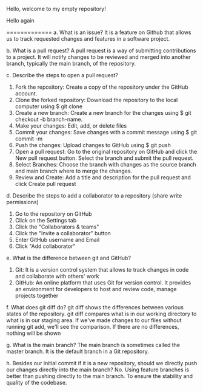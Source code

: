 Hello, welcome to my empty repository!

Hello again

=============
a. What is an issue?
It is a feature on Github that allows us to track requested changes and features in a software project. 

b. What is a pull request?
A pull request is a way of submitting contributions to a project. It will notify changes to be reviewed and merged into another branch, typically the main branch,  of the repository.

c. Describe the steps to open a pull request?
1. Fork the repository: Create a copy of the repository under the GitHub account.
2. Clone the forked repository: Download the repository to the local computer using $ git clone
3. Create a new branch: Create a new branch for the changes using $ git checkout -b branch-name.
4. Make your changes: Edit, add, or delete files 
5. Commit your changes: Save changes with a commit message using $ git commit -m
6. Push the changes: Upload changes to GitHub using $ git push
7. Open a pull request: Go to the original repository on GitHub and click the New pull request button. Select the branch and submit the pull request.
8. Select Branches: Choose the branch with changes as the source branch and main branch where to merge the changes.
9. Review and Create: Add a title and description for the pull request and click Create pull request

d. Describe the steps to add a collaborator to a repository (share write permissions)
1. Go to the repository on GitHub
2. Click on the Settings tab
3. Click the "Collaborators & teams"
4. Click the "Invite a collaborator" button
5. Enter GitHub username and Email
6. Click "Add collaborator" 

e. What is the difference between git and GitHub?
1. Git: It is a version control system that allows to track changes in code and collaborate with others' work
2. GitHub: An online platform that uses Git for version control. It provides an environment for developers to host and review code, manage projects together
  
f. What does git diff do?
git diff shows the differences between various states of the repository. git diff compares what is in our working directory to what is in our staging
area. If we've made changes to our files without running git add, we'll see the comparison. If there are no differences, nothing will be shown

g. What is the main branch?
The main branch is sometimes called the master branch. It is the default branch in a Git repository. 

h. Besides our initial commit if it is a new repository, should we directly push our changes directly into the main branch?
No. Using feature branches is better than pushing directly to the main branch. To ensure the stability and quality of the codebase.
